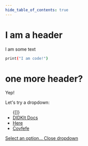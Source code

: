 ```yaml
--- 
hide_table_of_contents: true
---
```


# I am a header

I am some text

```bash
print("I am code!")
```

# one more header?

Yep!

Let's try a dropdown:

<div class="dropdown">
  <ul id="my-dropdown2">
    {[]}
    <li><a href="/docs/DIDKit">DIDKIt Docs</a></li>
    <li><a href="/">Here</a></li>
    <li><a href="https://twitter.com/hashtag/covfefe">Covfefe</a></li>
  </ul>
  <a href="#my-dropdown2"
     aria-controls="my-dropdown2"
     role="button"
     data-toggle="dropdown"
     id="my-dropdown2-btn">
  Select an option...
  </a>
  <a href="#my-dropdown2-btn"
     aria-controls="my-dropdown2"
     role="button"
     data-toggle="dropdown"
     class="close">
  Close dropdown
  </a>
</div>